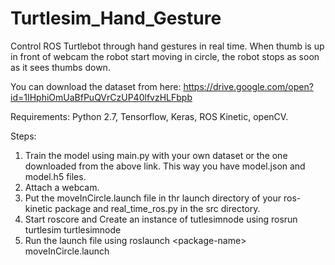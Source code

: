 # Turtlesim_Hand_Gesture
Control ROS Turtlebot through hand gestures in real time. When thumb is up in front of webcam the robot start moving in circle, the robot stops as soon as it sees thumbs down.

You can download the dataset from here:
https://drive.google.com/open?id=1IHphiOmUaBfPuQVrCzUP40lfvzHLFbpb

Requirements:
Python 2.7,
Tensorflow,
Keras,
ROS Kinetic,
openCV.

Steps:
1. Train the model using main.py with your own dataset or the one downloaded from the above link. This way you have model.json and model.h5 files.
2. Attach a webcam.
3. Put the moveInCircle.launch file in thr launch directory of your ros-kinetic package and real_time_ros.py in the src directory.
4. Start roscore and Create an instance of tutlesimnode using rosrun turtlesim turtlesimnode
5. Run the launch file using roslaunch \<package-name\> moveInCircle.launch
